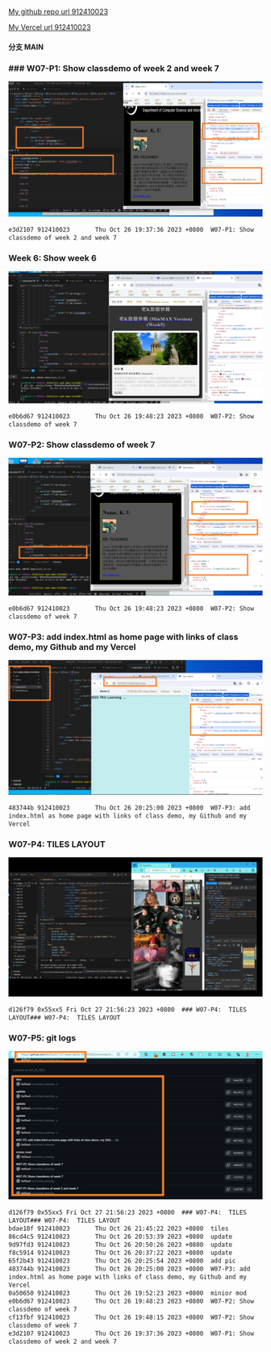 [My github repo url 912410023](https://github.com/0x55xx5)

[My Vercel url 912410023](https://1121-sweb-demo-912410023.vercel.app/)

#### 分支 MAIN

###

### ### W07-P1: Show classdemo of week 2 and week 7

![](W07-p1-1.png)

```
e3d2107 912410023       Thu Oct 26 19:37:36 2023 +0800  W07-P1: Show classdemo of week 2 and week 7
```

### Week 6: Show week 6

![](W07-p1-2.png)

```
e0b6d67 912410023       Thu Oct 26 19:48:23 2023 +0800  W07-P2: Show classdemo of week 7
```

### W07-P2: Show classdemo of week 7

![](W07-p2-1.png)

```
e0b6d67 912410023       Thu Oct 26 19:48:23 2023 +0800  W07-P2: Show classdemo of week 7
```

### W07-P3: add index.html as home page with links of class demo, my Github and my Vercel

![](W07-p3-1.png)

```
483744b 912410023       Thu Oct 26 20:25:00 2023 +0800  W07-P3: add index.html as home page with links of class demo, my Github and my Vercel

```
### W07-P4:  TILES LAYOUT

![](W07-p4-1.png)
```
d126f79 0x55xx5 Fri Oct 27 21:56:23 2023 +0800  ### W07-P4:  TILES LAYOUT### W07-P4:  TILES LAYOUT
```


### W07-P5:  git logs
![](W07-p5-1.png)
```
d126f79 0x55xx5 Fri Oct 27 21:56:23 2023 +0800  ### W07-P4:  TILES LAYOUT### W07-P4:  TILES LAYOUT
bdae10f 912410023       Thu Oct 26 21:45:22 2023 +0800  tiles
86cd4c5 912410023       Thu Oct 26 20:53:39 2023 +0800  update
9d97fd3 912410023       Thu Oct 26 20:50:26 2023 +0800  update
f8c5914 912410023       Thu Oct 26 20:37:22 2023 +0800  update
65f2b43 912410023       Thu Oct 26 20:25:54 2023 +0800  add pic
483744b 912410023       Thu Oct 26 20:25:00 2023 +0800  W07-P3: add index.html as home page with links of class demo, my Github and my Vercel
0a50650 912410023       Thu Oct 26 19:52:23 2023 +0800  minior mod
e0b6d67 912410023       Thu Oct 26 19:48:23 2023 +0800  W07-P2: Show classdemo of week 7
cf13fbf 912410023       Thu Oct 26 19:48:15 2023 +0800  W07-P2: Show classdemo of week 7
e3d2107 912410023       Thu Oct 26 19:37:36 2023 +0800  W07-P1: Show classdemo of week 2 and week 7
```